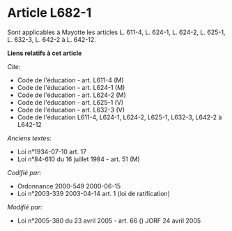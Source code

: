 # Article L682-1

Sont applicables à Mayotte les articles L. 611-4, L. 624-1, L. 624-2, L. 625-1, L. 632-3, L. 642-2 à L. 642-12.

**Liens relatifs à cet article**

_Cite_:

  - Code de l'éducation - art. L611-4 (M)
  - Code de l'éducation - art. L624-1 (M)
  - Code de l'éducation - art. L624-2 (M)
  - Code de l'éducation - art. L625-1 (V)
  - Code de l'éducation - art. L632-3 (V)
  - Code de l'éducation L611-4, L624-1, L624-2, L625-1, L632-3, L642-2 à L642-12

_Anciens textes_:

  - Loi n°1934-07-10 art. 17
  - Loi n°84-610 du 16 juillet 1984 - art. 51 (M)

_Codifié par_:

  - Ordonnance 2000-549 2000-06-15
  - Loi n°2003-339 2003-04-14 art. 1 (loi de ratification)

_Modifié par_:

  - Loi n°2005-380 du 23 avril 2005 - art. 66 () JORF 24 avril 2005

